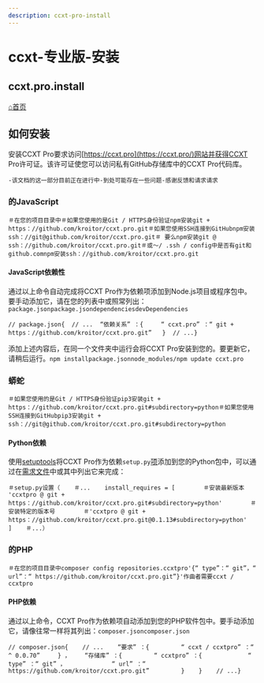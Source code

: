 ```yaml
---
description: ccxt-pro-install
---
```


# ccxt-专业版-安装

## ccxt.pro.install

[⌂首页](https://ccxt.pro/)

## 如何安装 <a id="how-to-install"></a>

安装CCXT Pro要求访问[https://ccxt.pro](https://ccxt.pro/)网站并获得CCXT Pro许可证。该许可证使您可以访问私有GitHub存储库中的CCXT Pro代码库。

```text
-该文档的这一部分目前正在进行中-到处可能存在一些问题-感谢反馈和请求请求
```

### 的JavaScript <a id="javascript"></a>

```text
＃在您的项目目录中​＃如果您使用的是Git / HTTPS身份验证npm安装git + https：//github.com/kroitor/ccxt.pro.git​＃如果您使用SSH连接到GitHubnpm安装ssh：//git@github.com/kroitor/ccxt.pro.git＃ 要么npm安装git @ ssh：//github.com/kroitor/ccxt.pro.git＃或〜/ .ssh / config中是否有git和github.comnpm安装ssh：//github.com/kroitor/ccxt.pro.git
```

#### JavaScript依赖性 <a id="javascript-dependency"></a>

通过以上命令自动完成将CCXT Pro作为依赖项添加到Node.js项目或程序包中。要手动添加它，请在您的列表中或照常列出：`package.jsonpackage.jsondependenciesdevDependencies`

```text
// package.json{  // ...  “依赖关系” ：{     “ ccxt.pro” ：“ git + https：//github.com/kroitor/ccxt.pro.git”   }  // ...}
```

添加上述内容后，在同一个文件夹中运行会将CCXT Pro安装到您的。要更新它，请稍后运行。`npm installpackage.jsonnode_modules/npm update ccxt.pro`

### 蟒蛇 <a id="python"></a>

```text
＃如果您使用的是Git / HTTPS身份验证pip3安装git + https：//github.com/kroitor/ccxt.pro.git#subdirectory=python​＃如果您使用SSH连接到GitHubpip3安装git + ssh：//git@github.com/kroitor/ccxt.pro.git#subdirectory=python
```

#### Python依赖 <a id="python-dependency"></a>

使用[setuptools](https://setuptools.readthedocs.io/en/latest/)将CCXT Pro作为依赖`setup.py`[项](https://setuptools.readthedocs.io/en/latest/)添加到您的Python包中，可以通过在[需求文件](https://pip.pypa.io/en/latest/user_guide/#requirements-files)中或其中列出它来完成：

```text
＃setup.py设置（    ＃...    install_requires = [        ＃安装最新版本        'ccxtpro @ git + https：//github.com/kroitor/ccxt.pro.git#subdirectory=python'        ＃安装特定的版本号        ＃'ccxtpro @ git + https：//github.com/kroitor/ccxt.pro.git@0.1.13#subdirectory=python'    ]    ＃...）
```

### 的PHP <a id="php"></a>

```text
＃在您的项目目录中composer config repositories.ccxtpro'{“ type”：“ git”，“ url”：“ https://github.com/kroitor/ccxt.pro.git”}'作曲者需要ccxt / ccxtpro
```

#### PHP依赖 <a id="php-dependency"></a>

通过以上命令，CCXT Pro作为依赖项自动添加到您的PHP软件包中。要手动添加它，请像往常一样将其列出：`composer.jsoncomposer.json`

```text
// composer.json{    // ...    “要求” ：{         “ ccxt / ccxtpro” ：“ ^ 0.0.70”     } ，    “存储库” ：{         “ ccxtpro” ：{             “ type” ：“ git” ，             “ url” ：“ https://github.com/kroitor/ccxt.pro.git”         }    }    // ...}
```

